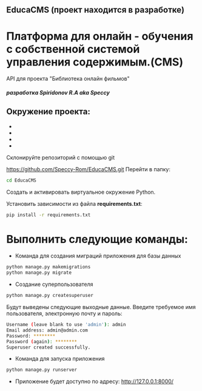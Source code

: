 ## EducaCMS  (проект находится в разработке)

# Платформа для онлайн - обучения с собственной системой управления содержимым.(CMS)
API для проекта "Библиотека онлайн фильмов"

##### _разработка Spiridonov R.A aka Speccy_

## Окружение проекта:
  * 
  * 
  * 
  * 
Склонируйте репозиторий с помощью git

   https://github.com/Speccy-Rom/EducaCMS.git
Перейти в папку:
```bash
cd EducaCMS
```
Создать и активировать виртуальное окружение Python.

Установить зависимости из файла **requirements.txt**:
```bash
pip install -r requirements.txt
```

# Выполнить следующие команды:

* Команда для создания миграций приложения для базы данных
```bash
python manage.py makemigrations
python manage.py migrate
```
* Создание суперпользователя
```bash
python manage.py createsuperuser
```
Будут выведены следующие выходные данные. Введите требуемое имя пользователя, электронную почту и пароль:

```bash
Username (leave blank to use 'admin'): admin
Email address: admin@admin.com
Password: ********
Password (again): ********
Superuser created successfully.
```
* Команда для запуска приложения
```bash
python manage.py runserver
```
* Приложение будет доступно по адресу: http://127.0.0.1:8000/
